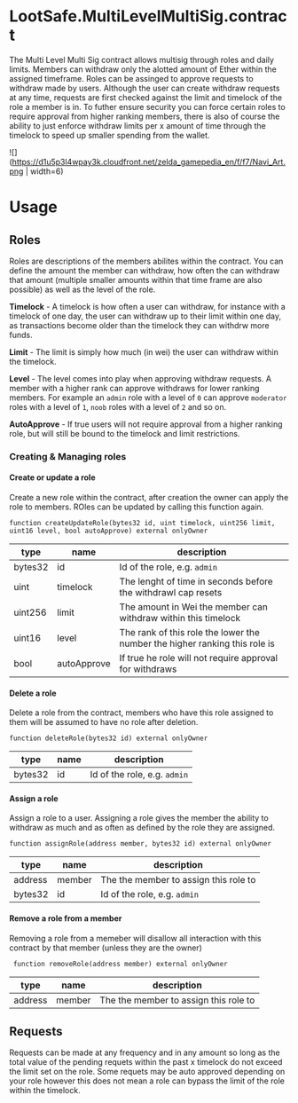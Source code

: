 # LootSafe.MultiLevelMultiSig.contract

The Multi Level Multi Sig contract allows multisig through roles and daily limits. Members can withdraw only the alotted amount of Ether within the assigned timeframe. Roles can be assinged to approve requests to withdraw made by users. Although the user can create withdraw requests at any time, requests are first checked against the limit and timelock of the role a member is in. To futher ensure security you can force certain roles to require approval from higher ranking members, there is also of course the ability to just enforce withdraw limits per x amount of time through the timelock to speed up smaller spending from the wallet.

![](https://d1u5p3l4wpay3k.cloudfront.net/zelda_gamepedia_en/f/f7/Navi_Art.png | width=6)

# Usage

## Roles

Roles are descriptions of the members abilites within the contract. You can define the amount the member can withdraw, how often the can withdraw that amount (multiple smaller amounts within that time frame are also possible) as well as the level of the role.

**Timelock** - A timelock is how often a user can withdraw, for instance with a timelock of one day, the user can withdraw up to their limit within one day, as transactions become older than the timelock they can withdrw more funds.

**Limit** - The limit is simply how much (in wei) the user can withdraw within the timelock.

**Level** - The level comes into play when approving withdraw requests. A member with a higher rank can approve withdraws for lower ranking members. For example an `admin` role with a level of `0` can approve `moderator` roles with a level of `1`, `noob` roles with a level of `2` and so on.

**AutoApprove** - If true users will not require approval from a higher ranking role, but will still be bound to the timelock and limit restrictions.

### Creating & Managing roles

#### Create or update a role

Create a new role within the contract, after creation the owner can apply the role to members. ROles can be updated by calling this function again.

```solidity
function createUpdateRole(bytes32 id, uint timelock, uint256 limit, uint16 level, bool autoApprove) external onlyOwner 
```

| type | name | description |
|----- |----- |------------ |
|bytes32|id|Id of the role, e.g. `admin`|
|uint|timelock|The lenght of time in seconds before the withdrawl cap resets|
|uint256|limit|The amount in Wei the member can withdraw within this timelock|
|uint16|level|The rank of this role the lower the number the higher ranking this role is|
|bool|autoApprove|If true he role will not require approval for withdraws|

#### Delete a role

Delete a role from the contract, members who have this role assigned to them will be assumed to have no role after deletion.

```solidity
function deleteRole(bytes32 id) external onlyOwner
```
| type | name | description |
|----- |----- |------------ |
|bytes32|id|Id of the role, e.g. `admin`|

#### Assign a role

Assign a role to a user. Assigning a role gives the member the ability to withdraw as much and as often as defined by the role they are assigned.

```solidity
function assignRole(address member, bytes32 id) external onlyOwner
```
| type | name | description |
|----- |----- |------------ |
|address|member|The the member to assign this role to|
|bytes32|id|Id of the role, e.g. `admin`|

#### Remove a role from a member

Removing a role from a memeber will disallow all interaction with this contract by that member (unless they are the owner)

```solidity
 function removeRole(address member) external onlyOwner
 ```

| type | name | description |
|----- |----- |------------ |
|address|member|The the member to assign this role to|


## Requests

Requests can be made at any frequency and in any amount so long as the total value of the pending requets within the past x timelock do not exceed the limit set on the role. Some requets may be auto approved depending on your role however this does not mean a role can bypass the limit of the role within the timelock.

